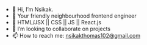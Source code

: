 - 👋 Hi, I’m Nsikak.
- 👀 Your friendly neighbourhood frontend engineer
- 🌱 HTML/JSX || CSS || JS || React.js
- 💞️ I’m looking to collaborate on projects
- 📫 How to reach me: nsikakthomas102@gmail.com

<!---
sika-007/sika-007 is a ✨ special ✨ repository because its `README.md` (this file) appears on your GitHub profile.
You can click the Preview link to take a look at your changes.
--->
